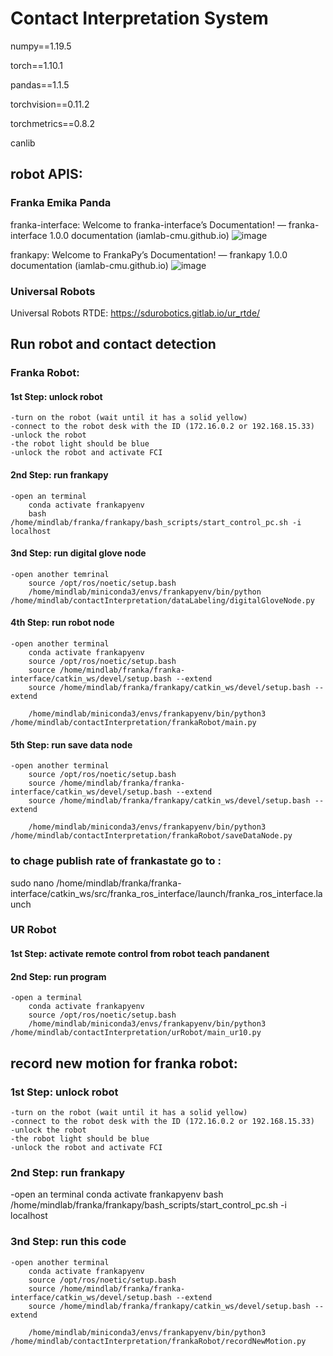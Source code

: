 # Contact Interpretation System

numpy==1.19.5

torch==1.10.1

pandas==1.1.5

torchvision==0.11.2

torchmetrics==0.8.2

canlib

## robot APIS: 

### Franka Emika Panda

franka-interface: Welcome to franka-interface’s Documentation! — franka-interface 1.0.0 documentation (iamlab-cmu.github.io)
![image](https://github.com/MindLabZHAW/contactInterpretation/assets/10871265/d7c654f5-4e37-4f47-b552-87ba16e3cf78)

frankapy: Welcome to FrankaPy’s Documentation! — frankapy 1.0.0 documentation (iamlab-cmu.github.io)
![image](https://github.com/MindLabZHAW/contactInterpretation/assets/10871265/fd57b7fb-077c-4a1a-a05a-048f2ba25365)

### Universal Robots
Universal Robots RTDE: https://sdurobotics.gitlab.io/ur_rtde/

## Run robot and contact detection

### Franka Robot:

#### 1st  Step: unlock robot
	-turn on the robot (wait until it has a solid yellow)
	-connect to the robot desk with the ID (172.16.0.2 or 192.168.15.33)
	-unlock the robot
	-the robot light should be blue
	-unlock the robot and activate FCI

#### 2nd Step: run frankapy

	-open an terminal
		conda activate frankapyenv
		bash /home/mindlab/franka/frankapy/bash_scripts/start_control_pc.sh -i localhost

#### 3nd Step: run digital glove node

	-open another temrinal
		source /opt/ros/noetic/setup.bash
		/home/mindlab/miniconda3/envs/frankapyenv/bin/python /home/mindlab/contactInterpretation/dataLabeling/digitalGloveNode.py

#### 4th Step: run robot node

	-open another terminal 
		conda activate frankapyenv
		source /opt/ros/noetic/setup.bash
		source /home/mindlab/franka/franka-interface/catkin_ws/devel/setup.bash --extend
		source /home/mindlab/franka/frankapy/catkin_ws/devel/setup.bash --extend
	
		/home/mindlab/miniconda3/envs/frankapyenv/bin/python3 /home/mindlab/contactInterpretation/frankaRobot/main.py

#### 5th Step: run save data node

	-open another terminal
		source /opt/ros/noetic/setup.bash
		source /home/mindlab/franka/franka-interface/catkin_ws/devel/setup.bash --extend
		source /home/mindlab/franka/frankapy/catkin_ws/devel/setup.bash --extend
	
		/home/mindlab/miniconda3/envs/frankapyenv/bin/python3 /home/mindlab/contactInterpretation/frankaRobot/saveDataNode.py


### to chage publish rate of frankastate go to : 
sudo nano /home/mindlab/franka/franka-interface/catkin_ws/src/franka_ros_interface/launch/franka_ros_interface.launch


### UR Robot

#### 1st  Step: activate remote control from robot teach pandanent


#### 2nd Step: run program

    -open a terminal
        conda activate frankapyenv
        source /opt/ros/noetic/setup.bash
        /home/mindlab/miniconda3/envs/frankapyenv/bin/python3 /home/mindlab/contactInterpretation/urRobot/main_ur10.py



## record new motion for franka robot:

### 1st  Step: unlock robot
	-turn on the robot (wait until it has a solid yellow)
	-connect to the robot desk with the ID (172.16.0.2 or 192.168.15.33)
	-unlock the robot
	-the robot light should be blue
	-unlock the robot and activate FCI

### 2nd Step: run frankapy

   -open an terminal
	conda activate frankapyenv
	bash /home/mindlab/franka/frankapy/bash_scripts/start_control_pc.sh -i localhost

### 3nd Step: run this code

    -open another terminal 
        conda activate frankapyenv
	    source /opt/ros/noetic/setup.bash
		source /home/mindlab/franka/franka-interface/catkin_ws/devel/setup.bash --extend
		source /home/mindlab/franka/frankapy/catkin_ws/devel/setup.bash --extend

	    /home/mindlab/miniconda3/envs/frankapyenv/bin/python3 /home/mindlab/contactInterpretation/frankaRobot/recordNewMotion.py
